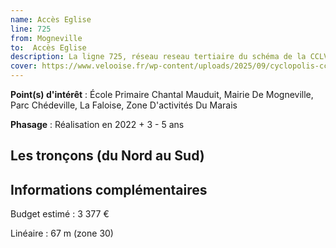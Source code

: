 ```yaml
---
name: Accès Eglise
line: 725
from: Mogneville
to:  Accès Eglise 
description: La ligne 725, réseau reseau tertiaire du schéma de la CCLVD (tronçon 125) concerne Mogneville - Accès Eglise
cover: https://www.velooise.fr/wp-content/uploads/2025/09/cyclopolis-cclvd-125.jpg
---
```


**Point(s) d'intérêt** : École Primaire Chantal Mauduit, Mairie De Mogneville, Parc Chédeville, La Faloise, Zone D'activités Du Marais

**Phasage** : Réalisation en 2022 + 3 - 5 ans

## Les tronçons (du Nord au Sud)

## Informations complémentaires

Budget estimé :  3 377 € 

Linéaire : 67 m (zone 30)

